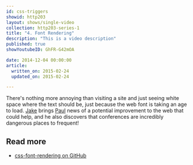 ```yaml
---
id: css-triggers
showid: http203
layout: shows/single-video
collection: http203-series-1
title: "4. Font Rendering"
description: "This is a video description"
published: true
showYoutubeID: GhFR-G42mOA

date: 2014-12-04 00:00:00
article:
  written_on: 2015-02-24
  updated_on: 2015-02-24

---
```


There's nothing more annoying than visiting a site and just seeing white space where the text should be, just because the web font is taking an age to load. [Jake](https://twitter.com/jaffathecake) brings [Paul](https://twitter.com/aerotwist) news of a potential improvement to the web that could help, and he also discovers that conferences are incredibly dangerous places to frequent!

## Read more

* [css-font-rendering on GitHub](https://github.com/KenjiBaheux/css-font-rendering)
